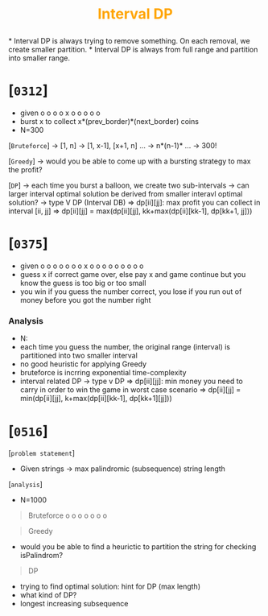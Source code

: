 # <p style="text-align: center"> <span style="color:Orange"> Interval DP</span> </p>

<p>
    * Interval DP is always trying to remove something.  On each removal, we create smaller partition.  
    * Interval DP is always from full range and partition into smaller range.
</p>


# [`0312`]
* given o o o o x o o o o o
* burst x to collect x*(prev_border)*(next_border) coins
* N=300

[`Bruteforce`]
-> [1, n] -> [1, x-1], [x+1, n] ...
-> n*(n-1)* ...
-> 300!

[`Greedy`]
-> would you be able to come up with a bursting strategy to max the profit?

[`DP`]
-> each time you burst a balloon, we create two sub-intervals
-> can larger interval optimal solution be derived from smaller interavl optimal solution?
-> type V DP (Interval DB)
=> dp[ii][jj]: max profit you can collect in interval [ii, jj]
=> dp[ii][jj] = max(dp[ii][jj], kk+max(dp[ii][kk-1], dp[kk+1, jj]))

  
# [`0375`]
* given o o o o o o o x o o o o o o o o o
* guess x if correct game over, else pay x and game continue but you know the guess is too big or too small
* you win if you guess the number correct, you lose if you run out of money before you got the number right

### Analysis
* N:
* each time you guess the number, the original range (interval) is partitioned into two smaller interval
* no good heuristic for applying Greedy
* bruteforce is incrring exponential time-complexity
* interval related DP -> type v DP
=> dp[ii][jj]: min money you need to carry in order to win the game in worst case scenario
=> dp[ii][jj] = min(dp[ii][jj], k+max(dp[ii][kk-1], dp[kk+1][jj]))


# [`0516`]
[`problem statement`]
* Given strings -> max palindromic (subsequence) string length  
  
[`analysis`]
* N=1000
> Bruteforce
o o o o o o o


> Greedy  
* would you be able to find a heurictic to partition the string for checking isPalindrom?
  
> DP
* trying to find optimal solution: hint for DP (max length)
* what kind of DP?
* longest increasing subsequence
   


